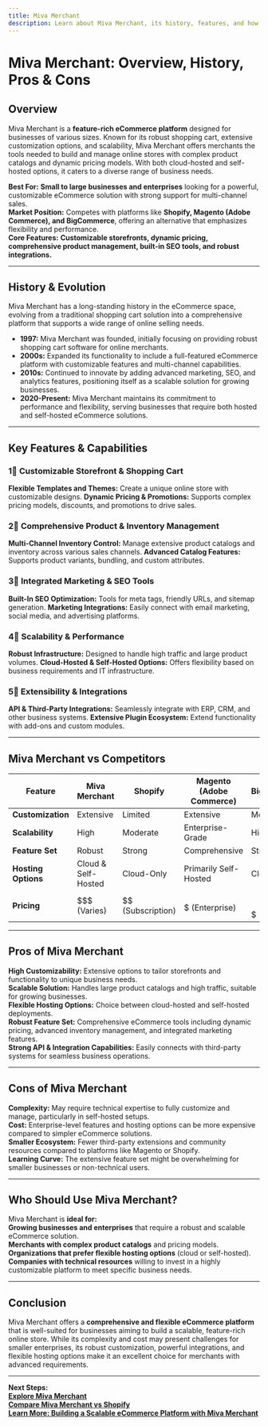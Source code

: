 ```yaml
---
title: Miva Merchant
description: Learn about Miva Merchant, its history, features, and how it compares to other eCommerce platforms.
---
```


# **Miva Merchant: Overview, History, Pros & Cons**

## **Overview**  
Miva Merchant is a **feature-rich eCommerce platform** designed for businesses of various sizes. Known for its robust shopping cart, extensive customization options, and scalability, Miva Merchant offers merchants the tools needed to build and manage online stores with complex product catalogs and dynamic pricing models. With both cloud-hosted and self-hosted options, it caters to a diverse range of business needs.

 **Best For:** **Small to large businesses and enterprises** looking for a powerful, customizable eCommerce solution with strong support for multi-channel sales.  
 **Market Position:** Competes with platforms like **Shopify, Magento (Adobe Commerce), and BigCommerce**, offering an alternative that emphasizes flexibility and performance.  
 **Core Features:** **Customizable storefronts, dynamic pricing, comprehensive product management, built-in SEO tools, and robust integrations.**

---

## **History & Evolution**  
Miva Merchant has a long-standing history in the eCommerce space, evolving from a traditional shopping cart solution into a comprehensive platform that supports a wide range of online selling needs.

- **1997:** Miva Merchant was founded, initially focusing on providing robust shopping cart software for online merchants.
- **2000s:** Expanded its functionality to include a full-featured eCommerce platform with customizable features and multi-channel capabilities.
- **2010s:** Continued to innovate by adding advanced marketing, SEO, and analytics features, positioning itself as a scalable solution for growing businesses.
- **2020-Present:** Miva Merchant maintains its commitment to performance and flexibility, serving businesses that require both hosted and self-hosted eCommerce solutions.

---

## **Key Features & Capabilities**

### **1⃣ Customizable Storefront & Shopping Cart**
 **Flexible Templates and Themes:** Create a unique online store with customizable designs.
 **Dynamic Pricing & Promotions:** Supports complex pricing models, discounts, and promotions to drive sales.

### **2⃣ Comprehensive Product & Inventory Management**
 **Multi-Channel Inventory Control:** Manage extensive product catalogs and inventory across various sales channels.
 **Advanced Catalog Features:** Supports product variants, bundling, and custom attributes.

### **3⃣ Integrated Marketing & SEO Tools**
 **Built-In SEO Optimization:** Tools for meta tags, friendly URLs, and sitemap generation.
 **Marketing Integrations:** Easily connect with email marketing, social media, and advertising platforms.

### **4⃣ Scalability & Performance**
 **Robust Infrastructure:** Designed to handle high traffic and large product volumes.
 **Cloud-Hosted & Self-Hosted Options:** Offers flexibility based on business requirements and IT infrastructure.

### **5⃣ Extensibility & Integrations**
 **API & Third-Party Integrations:** Seamlessly integrate with ERP, CRM, and other business systems.
 **Extensive Plugin Ecosystem:** Extend functionality with add-ons and custom modules.

---

## **Miva Merchant vs Competitors**

| Feature                   | Miva Merchant      | Shopify         | Magento (Adobe Commerce) | BigCommerce       |
|---------------------------|--------------------|-----------------|--------------------------|-------------------|
| **Customization**         |  Extensive       |  Limited       |  Extensive             |  Moderate       |
| **Scalability**           |  High            |  Moderate     |  Enterprise-Grade      |  High           |
| **Feature Set**           |  Robust          |  Strong       |  Comprehensive         |  Strong         |
| **Hosting Options**       |  Cloud & Self-Hosted |  Cloud-Only |  Primarily Self-Hosted  |  Cloud          |
| **Pricing**               | $$$ (Varies)       | $$ (Subscription)| $$$$$ (Enterprise)       | $$-$$$           |

---

## **Pros of Miva Merchant**  
 **High Customizability:** Extensive options to tailor storefronts and functionality to unique business needs.  
 **Scalable Solution:** Handles large product catalogs and high traffic, suitable for growing businesses.  
 **Flexible Hosting Options:** Choice between cloud-hosted and self-hosted deployments.  
 **Robust Feature Set:** Comprehensive eCommerce tools including dynamic pricing, advanced inventory management, and integrated marketing features.  
 **Strong API & Integration Capabilities:** Easily connects with third-party systems for seamless business operations.

---

## **Cons of Miva Merchant**  
 **Complexity:** May require technical expertise to fully customize and manage, particularly in self-hosted setups.  
 **Cost:** Enterprise-level features and hosting options can be more expensive compared to simpler eCommerce solutions.  
 **Smaller Ecosystem:** Fewer third-party extensions and community resources compared to platforms like Magento or Shopify.  
 **Learning Curve:** The extensive feature set might be overwhelming for smaller businesses or non-technical users.

---

## **Who Should Use Miva Merchant?**  
Miva Merchant is **ideal for:**  
 **Growing businesses and enterprises** that require a robust and scalable eCommerce solution.  
 **Merchants with complex product catalogs** and pricing models.  
 **Organizations that prefer flexible hosting options** (cloud or self-hosted).  
 **Companies with technical resources** willing to invest in a highly customizable platform to meet specific business needs.

---

## **Conclusion**  
Miva Merchant offers a **comprehensive and flexible eCommerce platform** that is well-suited for businesses aiming to build a scalable, feature-rich online store. While its complexity and cost may present challenges for smaller enterprises, its robust customization, powerful integrations, and flexible hosting options make it an excellent choice for merchants with advanced requirements.

---

 **Next Steps:**  
 **[Explore Miva Merchant](https://www.miva.com/)**  
 **[Compare Miva Merchant vs Shopify](#)**  
 **[Learn More: Building a Scalable eCommerce Platform with Miva Merchant](#)**
